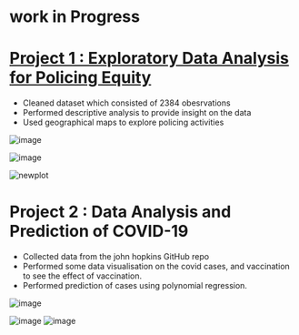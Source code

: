 # work in Progress
# [Project 1 : Exploratory Data Analysis for Policing Equity](https://github.com/msbee/P1)
* Cleaned dataset which consisted of 2384 obesrvations 
* Performed descriptive analysis to provide insight on the data
* Used geographical maps to explore policing activities 

![image](https://user-images.githubusercontent.com/37641339/153861958-205e4c4d-13cf-4ffc-a22c-d3a4e073eb8a.png)

![image](https://user-images.githubusercontent.com/37641339/153862621-7df5a7ae-08eb-4473-9cce-d4284da36a66.png)

![newplot](https://user-images.githubusercontent.com/37641339/153863495-340f5909-e42d-47c3-9b65-090c536c7956.png)

# Project 2 : Data Analysis and Prediction of COVID-19
* Collected data from the john hopkins GitHub repo 
* Performed some data visualisation on the covid cases, and vaccination to see the effect of vaccination.
* Performed prediction of cases using polynomial regression.

![image](https://user-images.githubusercontent.com/37641339/153886601-0d5820ab-c368-4713-b5fd-8a14d9615134.png)

 ![image](https://user-images.githubusercontent.com/37641339/153886195-9318e801-2046-4bba-8a7c-af7eba799708.png)
 ![image](https://user-images.githubusercontent.com/37641339/153886345-08c56afc-13fa-42fd-8ad4-af6d90c661cb.png)



